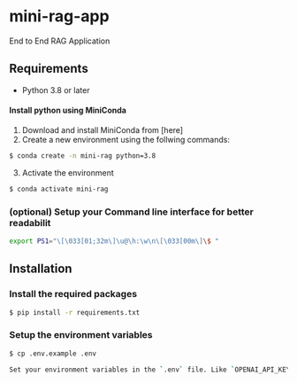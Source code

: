 # mini-rag-app
End to End RAG Application

## Requirements
- Python 3.8 or later 

#### Install python using MiniConda

1) Download and install MiniConda from [here]
2) Create a new environment using the follwing commands:
```bash
$ conda create -n mini-rag python=3.8
```
3) Activate the environment 
```bash 
$ conda activate mini-rag
```

### (optional) Setup your Command line interface for better readabilit

```bash
export PS1="\[\033[01;32m\]\u@\h:\w\n\[\033[00m\]\$ "
```


## Installation



### Install the required packages

```bash
$ pip install -r requirements.txt
```

### Setup the environment variables

```bash
$ cp .env.example .env

Set your environment variables in the `.env` file. Like `OPENAI_API_KEY` value.
